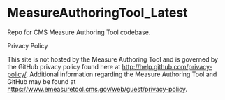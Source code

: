 MeasureAuthoringTool_Latest
===========================

Repo for CMS Measure Authoring Tool codebase.

Privacy Policy

This site is not hosted by the Measure Authoring Tool and is governed by the GitHub privacy policy found here at http://help.github.com/privacy-policy/. Additional information regarding the Measure Authoring Tool and GitHub may be found at https://www.emeasuretool.cms.gov/web/guest/privacy-policy.
